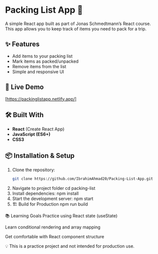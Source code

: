 # Packing List App 🧳

A simple React app built as part of Jonas Schmedtmann’s React course.  
This app allows you to keep track of items you need to pack for a trip.  

## ✨ Features
- Add items to your packing list
- Mark items as packed/unpacked
- Remove items from the list
- Simple and responsive UI

## 🚀 Live Demo
[https://packinglistapp.netlify.app/]

## 🛠️ Built With
- **React** (Create React App)
- **JavaScript (ES6+)**
- **CSS3**

## 📦 Installation & Setup
1. Clone the repository:
   ```bash
   git clone https://github.com/IbrahimAhmad20/Packing-List-App.git
2. Navigate to project folder
    cd packing-list
4. Install dependencies:
   npm install
5. Start the development server:
   npm start
6. 🏗️ Build for Production
   npm run build


📚 Learning Goals
Practice using React state (useState)

Learn conditional rendering and array mapping

Get comfortable with React component structure

💡 This is a practice project and not intended for production use.
   

